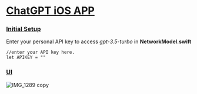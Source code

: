 <h1><b><ins>ChatGPT iOS APP</ins></b></n></h1>

<h3><b><ins>Initial Setup</ins></b></n></h3>
Enter your personal API key to access <i>gpt-3.5-turbo</i> in <b>NetworkModel.swift</b>


   
    //enter your API key here.
    let APIKEY = ""


<h3><b><ins>UI</ins></b></n></h3>

![IMG_1289 copy](https://github.com/tusharC95/ChatGPT_iOS/assets/64319078/601fd73a-4b73-4da5-a1b6-fffd3dc42874)
